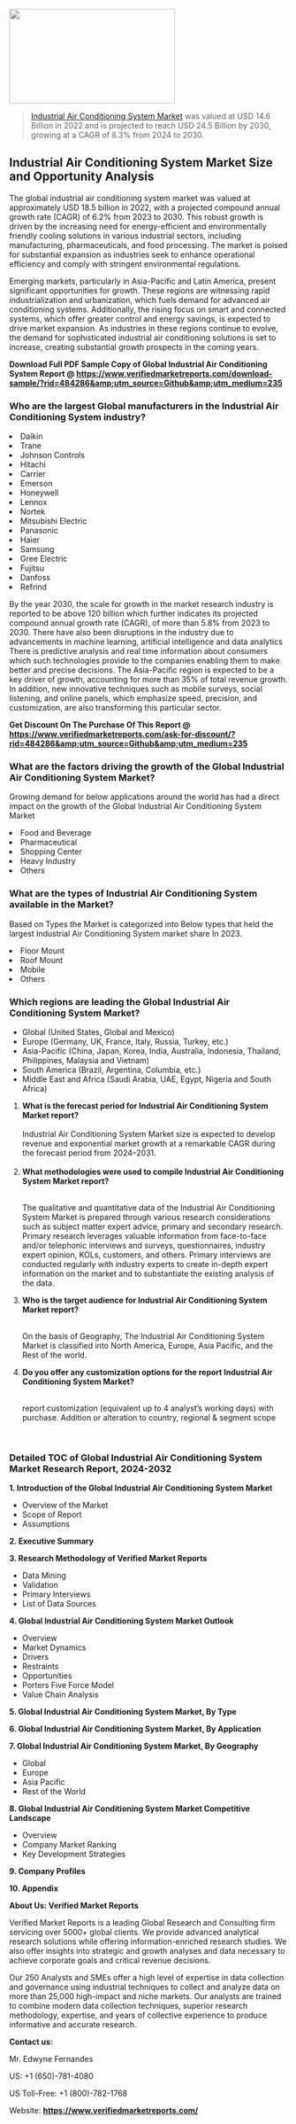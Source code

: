<img src="https://ffe5etoiles.com/wp-content/uploads/2024/12/MST1-300x171.png" alt="" width="300" height="171" class="alignnone size-medium wp-image-20088" /><blockquote><p><p><a href="https://www.verifiedmarketreports.com/download-sample/?rid=484286&utm_source=Github&utm_medium=235" target="_blank">Industrial Air Conditioning System Market</a> was valued at USD 14.6 Billion in 2022 and is projected to reach USD 24.5 Billion by 2030, growing at a CAGR of 8.3% from 2024 to 2030.</p></blockquote><p><h2>Industrial Air Conditioning System Market Size and Opportunity Analysis</h2><p>The global industrial air conditioning system market was valued at approximately USD 18.5 billion in 2022, with a projected compound annual growth rate (CAGR) of 6.2% from 2023 to 2030. This robust growth is driven by the increasing need for energy-efficient and environmentally friendly cooling solutions in various industrial sectors, including manufacturing, pharmaceuticals, and food processing. The market is poised for substantial expansion as industries seek to enhance operational efficiency and comply with stringent environmental regulations.</p><p>Emerging markets, particularly in Asia-Pacific and Latin America, present significant opportunities for growth. These regions are witnessing rapid industrialization and urbanization, which fuels demand for advanced air conditioning systems. Additionally, the rising focus on smart and connected systems, which offer greater control and energy savings, is expected to drive market expansion. As industries in these regions continue to evolve, the demand for sophisticated industrial air conditioning solutions is set to increase, creating substantial growth prospects in the coming years.</p></p><p class=""><strong>Download Full PDF Sample Copy of Global Industrial Air Conditioning System Report @ <a href="https://www.verifiedmarketreports.com/download-sample/?rid=484286&amp;utm_source=Github&amp;utm_medium=235" target="_blank">https://www.verifiedmarketreports.com/download-sample/?rid=484286&amp;utm_source=Github&amp;utm_medium=235</a></strong></p><h3 id="" class="">Who are the largest Global manufacturers in the Industrial Air Conditioning System industry?</h3><p><li>Daikin</li><li> Trane</li><li> Johnson Controls</li><li> Hitachi</li><li> Carrier</li><li> Emerson</li><li> Honeywell</li><li> Lennox</li><li> Nortek</li><li> Mitsubishi Electric</li><li> Panasonic</li><li> Haier</li><li> Samsung</li><li> Gree Electric</li><li> Fujitsu</li><li> Danfoss</li><li> Refrind</li></p><div class=""><div class="" dir="" data-message-author-role="" data-message-id="" data-message-model-slug=""><div class=""><div class=""><div class=""><div class="" dir="" data-message-author-role="" data-message-id="" data-message-model-slug=""><div class=""><div class=""><p>By the year 2030, the scale for growth in the market research industry is reported to be above 120 billion which further indicates its projected compound annual growth rate (CAGR), of more than 5.8% from 2023 to 2030. There have also been disruptions in the industry due to advancements in machine learning, artificial intelligence and data analytics There is predictive analysis and real time information about consumers which such technologies provide to the companies enabling them to make better and precise decisions. The Asia-Pacific region is expected to be a key driver of growth, accounting for more than 35% of total revenue growth. In addition, new innovative techniques such as mobile surveys, social listening, and online panels, which emphasize speed, precision, and customization, are also transforming this particular sector.</p><p><strong>Get Discount On The Purchase Of This Report @&nbsp; <a href="https://www.verifiedmarketreports.com/ask-for-discount/?rid=484286&amp;utm_source=Github&amp;utm_medium=235" target="_blank">https://www.verifiedmarketreports.com/ask-for-discount/?rid=484286&amp;utm_source=Github&amp;utm_medium=235</a></strong></p></div></div></div></div></div></div></div></div><h3 id="" class="">What are the factors driving the growth of the Global Industrial Air Conditioning System Market?</h3><p id="" class="">Growing demand for below applications around the world has had a direct impact on the growth of the Global Industrial Air Conditioning System Market</p><p id="" class=""><li>Food and Beverage</li><li> Pharmaceutical</li><li> Shopping Center</li><li> Heavy Industry</li><li> Others</li></p><h3 id="" class="">What are the types of Industrial Air Conditioning System available in the Market?</h3><p id="" class="">Based on Types the Market is categorized into Below types that held the largest Industrial Air Conditioning System market share In 2023.</p><p id="" class=""><li>Floor Mount</li><li> Roof Mount</li><li> Mobile</li><li> Others</li></p><h3 id="" class="">Which regions are leading the Global Industrial Air Conditioning System Market?</h3><ul><li>Global (United States, Global and Mexico)</li><li>Europe (Germany, UK, France, Italy, Russia, Turkey, etc.)</li><li>Asia-Pacific (China, Japan, Korea, India, Australia, Indonesia, Thailand, Philippines, Malaysia and Vietnam)</li><li>South America (Brazil, Argentina, Columbia, etc.)</li><li>Middle East and Africa (Saudi Arabia, UAE, Egypt, Nigeria and South Africa)</li></ul><p><ol><li><strong>What is the forecast period for Industrial Air Conditioning System Market report?<br /></strong><br /><span data-sheets-root="1" data-sheets-value="{&quot;1&quot;:2,&quot;2&quot;:&quot;XXXX size is expected to develop revenue and exponential market growth at a remarkable CAGR during the forecast period from 2024&ndash;2030.&quot;}" data-sheets-userformat="{&quot;2&quot;:12674,&quot;4&quot;:{&quot;1&quot;:2,&quot;2&quot;:16776960},&quot;10&quot;:2,&quot;11&quot;:0,&quot;15&quot;:&quot;Arial&quot;,&quot;16&quot;:12}">Industrial Air Conditioning System Market size is expected to develop revenue and exponential market growth at a remarkable CAGR during the forecast period from 2024&ndash;2031.</span><br /><br /></li><li><strong>What methodologies were used to compile Industrial Air Conditioning System Market report?<br /><br /></strong><p>The qualitative and quantitative data of the&nbsp;Industrial Air Conditioning System Market is prepared through various research considerations such as subject matter expert advice, primary and secondary research. Primary research leverages valuable information from face-to-face and/or telephonic interviews and surveys, questionnaires, industry expert opinion, KOLs, customers, and others. Primary interviews are conducted regularly with industry experts to create in-depth expert information on the market and to substantiate the existing analysis of the data.&nbsp;</p></li><li><strong>Who is the target audience for Industrial Air Conditioning System Market report?<br /><br /></strong><p>On the basis of Geography, The&nbsp;Industrial Air Conditioning System Market is classified into North America, Europe, Asia Pacific, and the Rest of the world.</p></li><li><strong>Do you offer any customization options for the report Industrial Air Conditioning System Market?<br /><br /></strong><p>report customization (equivalent up to 4 analyst&rsquo;s working days) with purchase. Addition or alteration to country, regional &amp; segment scope</p><p>&nbsp;</p></li></ol></p><h3 id="" class="">Detailed TOC of Global Industrial Air Conditioning System Market Research Report, 2024-2032</h3><p id="" class=""><strong>1. Introduction of the Global Industrial Air Conditioning System Market</strong></p><ul><li>Overview of the Market</li><li>Scope of Report</li><li>Assumptions</li></ul><p id="" class=""><strong>2. Executive Summary</strong></p><p id="" class=""><strong>3. Research Methodology of&nbsp;Verified Market Reports</strong></p><ul><li>Data Mining</li><li>Validation</li><li>Primary Interviews</li><li>List of Data Sources</li></ul><p id="" class=""><strong>4. Global Industrial Air Conditioning System Market Outlook</strong></p><ul><li>Overview</li><li>Market Dynamics</li><li>Drivers</li><li>Restraints</li><li>Opportunities</li><li>Porters Five Force Model</li><li>Value Chain Analysis</li></ul><p id="" class=""><strong>5. Global Industrial Air Conditioning System Market, By&nbsp;Type</strong></p><p id="" class=""><strong>6. Global Industrial Air Conditioning System Market, By Application</strong></p><p id="" class=""><strong>7. Global Industrial Air Conditioning System Market, By Geography</strong></p><ul><li>Global</li><li>Europe</li><li>Asia Pacific</li><li>Rest of the World</li></ul><p id="" class=""><strong>8. Global Industrial Air Conditioning System Market Competitive Landscape</strong></p><ul><li>Overview</li><li>Company Market Ranking</li><li>Key Development Strategies</li></ul><p id="" class=""><strong>9. Company Profiles</strong></p><p id="" class=""><strong>10. Appendix</strong></p><p id="" class=""><strong>About Us: Verified Market Reports</strong></p><p id="" class="">Verified Market Reports is a leading Global Research and Consulting firm servicing over 5000+ global clients. We provide advanced analytical research solutions while offering information-enriched research studies. We also offer insights into strategic and growth analyses and data necessary to achieve corporate goals and critical revenue decisions.</p><p id="" class="">Our 250 Analysts and SMEs offer a high level of expertise in data collection and governance using industrial techniques to collect and analyze data on more than 25,000 high-impact and niche markets. Our analysts are trained to combine modern data collection techniques, superior research methodology, expertise, and years of collective experience to produce informative and accurate research.</p><p id="" class=""><strong>Contact us:</strong></p><p id="" class="">Mr. Edwyne Fernandes</p><p id="" class="">US: +1 (650)-781-4080</p><p id="" class="">US Toll-Free: +1 (800)-782-1768</p><p id="" class="">Website: <a target="" data-test-app-aware-link=""><strong>https://www.verifiedmarketreports.com/</strong></a></p>
